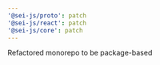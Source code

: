 ```yaml
---
'@sei-js/proto': patch
'@sei-js/react': patch
'@sei-js/core': patch
---
```


Refactored monorepo to be package-based
